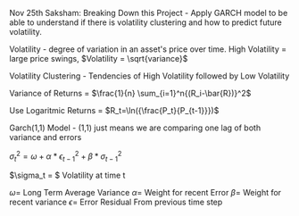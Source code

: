 
Nov 25th Saksham:
Breaking Down this Project - 
Apply GARCH model to be able to understand if there is volatility clustering and how to predict future volatility. 

Volatility - degree of variation in an asset's price over time. High Volatility = large price swings, $Volatility = \sqrt{variance}$

Volatility Clustering - Tendencies of High Volatility followed by Low Volatility 

Variance of Returns = $\frac{1}{n} \sum_{i=1}^n{(R_i-\bar{R})}^2$

Use Logaritmic Returns = $R_t=\ln({\frac{P_t}{P_{t-1}}})$

Garch(1,1) Model - 
(1,1) just means we are comparing one lag of both variance and errors 

$\sigma_t^2=\omega+\alpha*\epsilon_{t-1}^2+\beta*\sigma_{t-1}^2$

$\sigma_t = $ Volatility at time t


$\omega =$ Long Term Average Variance 
$\alpha =$ Weight for recent Error 
$\beta =$ Weight for recent variance
$\epsilon =$ Error Residual From previous time step

